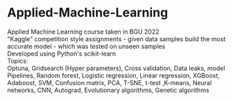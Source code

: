# Applied-Machine-Learning
Applied Machine Learning course taken in BGU 2022<br>
"Kaggle" competition style assignments - given data samples build the most accurate model - which was tested on unseen samples<br>
Developed using Python's scikit-learn<br>
Topics:<br>
Optuna, Gridsearch (Hyper parameters), Cross validation, Data leaks, model Pipelines, Random forest, Logistic regression, Linear regression, XGBoost, Adaboost, SVM, Confusion matrix, PCA, T-SNE, t-test ,K-means, Neural networks, CNN, Autograd, Evolutionary algorithms, Genetic algorithms
